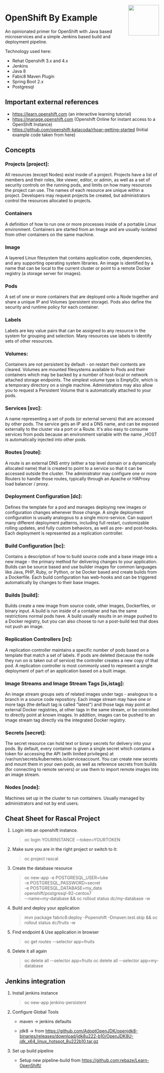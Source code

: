 [<img src="http://www.rebaze.com/assets/Rebaze_icon_colors_tbg.png" align="right" width="100">](http://rebaze.com)

# OpenShift By Example

An opinionated primer for OpenShift with Java based microservices and a simple Jenkins based build and deployment pipeline.

Technology used here:

* Rehat Openshift 3.x and 4.x
* Jenkins
* Java 8
* Fabic8 Maven Plugin
* Spring Boot 2.x
* Postgresql

## Important external references

* https://learn.openshift.com (an interactive learning tutorial)
* https://manage.openshift.com (Openshift Online for instant access to a OpenShift Instance)
* https://github.com/openshift-katacoda/rhoar-getting-started (Initial example code taken from here)

## Concepts

### Projects [project]:
All resources (except Nodes) exist inside of a project. 
Projects have a list of members and their roles, like viewer, editor, or admin, as well as a set of security controls on the running pods, and limits on how many resources the project can use. 
The names of each resource are unique within a project. Developers may request projects be created, but administrators control the resources allocated to projects.

### Containers
A definition of how to run one or more processes inside of a portable Linux environment. Containers are started from an Image and are usually isolated from other containers on the same machine.
    
### Image
A layered Linux filesystem that contains application code, dependencies, and any supporting operating system libraries. An image is identified by a name that can be local to the current cluster or point to a remote Docker registry (a storage server for images).

### Pods
A set of one or more containers that are deployed onto a Node together and share a unique IP and Volumes (persistent storage). Pods also define the security and runtime policy for each container.

### Labels
Labels are key value pairs that can be assigned to any resource in the system for grouping and selection. Many resources use labels to identify sets of other resources.

### Volumes:
Containers are not persistent by default - on restart their contents are cleared. Volumes are mounted filesystems available to Pods and their containers which may be backed by a number of host-local or network attached storage endpoints. The simplest volume type is EmptyDir, which is a temporary directory on a single machine. Administrators may also allow you to request a Persistent Volume that is automatically attached to your pods.

### Services [svc]:
A name representing a set of pods (or external servers) that are accessed by other pods. The service gets an IP and a DNS name, and can be exposed externally to the cluster via a port or a Route. It's also easy to consume services from pods because an environment variable with the name <SERVICE>_HOST is automatically injected into other pods.

### Routes [route]:
A route is an external DNS entry (either a top level domain or a dynamically allocated name) that is created to point to a service so that it can be accessed outside the cluster. The administrator may configure one or more Routers to handle those routes, typically through an Apache or HAProxy load balancer / proxy.

### Deployment Configuration [dc]:
Defines the template for a pod and manages deploying new images or configuration changes whenever those change. A single deployment configuration is usually analogous to a single micro-service. Can support
many different deployment patterns, including full restart, customizable rolling updates, and fully custom behaviors, as well as pre- and post-hooks. Each deployment is represented as a replication controller.

### Build Configuration [bc]:
Contains a description of how to build source code and a base image into a new image - the primary method for delivering changes to your application.
Builds can be source based and use builder images for common languages like Java, PHP, Ruby, or Python, or be Docker based and create builds from a Dockerfile. Each build configuration has web-hooks and can be triggered automatically by changes to their base images.

### Builds [build]:
Builds create a new image from source code, other images, Dockerfiles, or binary input. A build is run inside of a container and has the same restrictions normal pods have. A build usually results in an image pushed to a Docker registry, but you can also choose to run a post-build test that does not push an image.

### Replication Controllers [rc]:
A replication controller maintains a specific number of pods based on a template that match a set of labels. If pods are deleted (because the node they run on is taken out of service) the controller creates a new copy of that pod. A replication controller is most commonly used to represent a single deployment of part of an application based on a built image.

### Image Streams and Image Stream Tags [is,istag]:
An image stream groups sets of related images under tags - analogous to a branch in a source code repository. Each image stream may have one or more tags (the default tag is called "latest") and those tags may point at external Docker registries, at other tags in the same stream, or be controlled to directly point at known images. In addition, images can be pushed to an image stream tag directly via the integrated Docker registry.

### Secrets [secret]:
The secret resource can hold text or binary secrets for delivery into your pods. By default, every container is given a single secret which contains a token for accessing the API (with limited privileges) at /var/run/secrets/kubernetes.io/serviceaccount. You can create new secrets and mount them in your own pods, as well as reference secrets from builds (for connecting to remote servers) or use them to import remote images into an image stream.

### Nodes [node]:
Machines set up in the cluster to run containers. Usually managed by administrators and not by end users.


## Cheat Sheet for Rascal Project

1. Login into an openshift instance.

    > oc login YOURINSTANCE --token=YOURTOKEN

1. Make sure you are in the right project or switch to it:

    > oc project rascal

1. Create the database resource

    > oc new-app -e POSTGRESQL_USER=luke \
                -e POSTGRESQL_PASSWORD=secret \
                -e POSTGRESQL_DATABASE=my_data \
                openshift/postgresql-92-centos7 \
                --name=my-database && oc rollout status dc/my-database -w

1. Build and deploy your application 

    > mvn package fabric8:deploy -Popenshift -Dmaven.test.skip && oc rollout status dc/fruits -w

1. Find endpoint & Use application in browser

    > oc get routes --selector app=fruits

1. Delete it all again

    > oc delete all  --selector app=fruits
    > oc delete all  --selector app=my-database
                    
## Jenkins integration

1. Install jenkins instance
    > oc new-app jenkins-persistent
                  
1. Configure Global Tools

    * maven -> jenkins defaults
    
    * jdk8 -> from https://github.com/AdoptOpenJDK/openjdk8-binaries/releases/download/jdk8u222-b10/OpenJDK8U-jdk_x64_linux_hotspot_8u222b10.tar.gz

1. Set up build pipeline

    * Setup new pipeline-build from https://github.com:rebaze/Learn-OpenShift/                  
                           
                          
